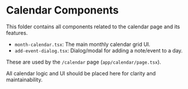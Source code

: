 # Calendar Components

This folder contains all components related to the calendar page and its features.

- `month-calendar.tsx`: The main monthly calendar grid UI.
- `add-event-dialog.tsx`: Dialog/modal for adding a note/event to a day.

These are used by the `/calendar` page (`app/calendar/page.tsx`).

All calendar logic and UI should be placed here for clarity and maintainability.
